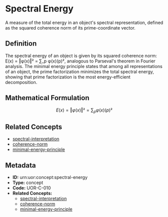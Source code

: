 # Spectral Energy

A measure of the total energy in an object's spectral representation, defined as the squared coherence norm of its prime-coordinate vector.

## Definition

The spectral energy of an object is given by its squared coherence norm: E(x) = ‖φ(x)‖² = ∑_p φ(x)(p)², analogous to Parseval's theorem in Fourier analysis. The minimal energy principle states that among all representations of an object, the prime factorization minimizes the total spectral energy, showing that prime factorization is the most energy-efficient decomposition.

## Mathematical Formulation

$$
E(x) = ‖φ(x)‖² = ∑_p φ(x)(p)²
$$

## Related Concepts

- [spectral-interpretation](./spectral-interpretation.md)
- [coherence-norm](./coherence-norm.md)
- [minimal-energy-principle](./minimal-energy-principle.md)

## Metadata

- **ID:** urn:uor:concept:spectral-energy
- **Type:** concept
- **Code:** UOR-C-010
- **Related Concepts:**
  - [spectral-interpretation](./spectral-interpretation.md)
  - [coherence-norm](./coherence-norm.md)
  - [minimal-energy-principle](./minimal-energy-principle.md)
